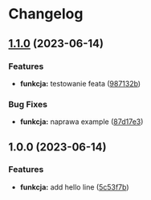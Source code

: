 # Changelog

## [1.1.0](https://github.com/dawidjedrzejczak-intive/funkcja/compare/v1.0.0...v1.1.0) (2023-06-14)


### Features

* **funkcja:** testowanie feata ([987132b](https://github.com/dawidjedrzejczak-intive/funkcja/commit/987132b32361db152ad2f7fb09047b6f393807e1))


### Bug Fixes

* **funkcja:** naprawa example ([87d17e3](https://github.com/dawidjedrzejczak-intive/funkcja/commit/87d17e3ea5892b6b672c3b50c4b4d0373def03f0))

## 1.0.0 (2023-06-14)


### Features

* **funkcja:** add hello line ([5c53f7b](https://github.com/dawidjedrzejczak-intive/funkcja/commit/5c53f7b36ae3d70a6df6bc25694a552eb9ea17bf))

